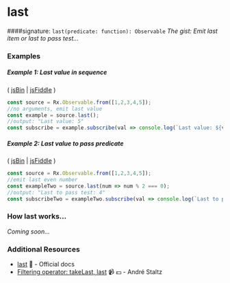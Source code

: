 # last
####signature: `last(predicate: function): Observable`
*The gist: Emit last item or last to pass test...*


### Examples

##### Example 1: Last value in sequence

( [jsBin](http://jsbin.com/pevaqeloki/1/edit?js,console) | [jsFiddle](https://jsfiddle.net/btroncone/b05r434a/) )

```js
const source = Rx.Observable.from([1,2,3,4,5]);
//no arguments, emit last value
const example = source.last();
//output: "Last value: 5"
const subscribe = example.subscribe(val => console.log(`Last value: ${val}`));
```

##### Example 2: Last value to pass predicate

( [jsBin](http://jsbin.com/yagexuwari/1/edit?js,console) | [jsFiddle](https://jsfiddle.net/btroncone/pkx2btsh/) )

```js
const source = Rx.Observable.from([1,2,3,4,5]);
//emit last even number
const exampleTwo = source.last(num => num % 2 === 0);
//output: "Last to pass test: 4"
const subscribeTwo = exampleTwo.subscribe(val => console.log(`Last to pass test: ${val}`));
```

### How last works...
*Coming soon...*


### Additional Resources
* [last](http://reactivex.io/rxjs/class/es6/Observable.js~Observable.html#instance-method-last) :newspaper: - Official docs
* [Filtering operator: takeLast, last](https://egghead.io/lessons/rxjs-filtering-operators-takelast-last?course=rxjs-beyond-the-basics-operators-in-depth) :video_camera: :dollar: - André Staltz